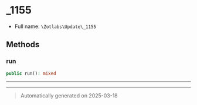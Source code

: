 
# _1155





* Full name: `\Zotlabs\Update\_1155`




## Methods


### run



```php
public run(): mixed
```












***


***
> Automatically generated on 2025-03-18
